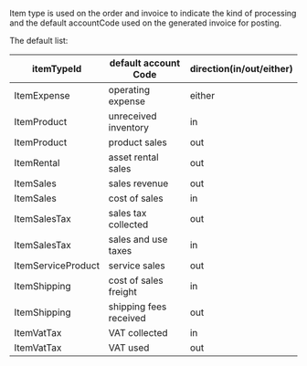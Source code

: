 Item type is used on the order and invoice to indicate the kind of processing and the default accountCode used on the generated invoice for posting.

The default list:

|   itemTypeId  |   default account Code  |   direction(in/out/either)  |  
|  -------- | --------  | -------- |
|  ItemExpense |  operating expense |  either |  
|  ItemProduct |  unreceived inventory |  in |  
|  ItemProduct |  product sales |  out |  
|  ItemRental |  asset rental sales |  out |  
|  ItemSales |  sales revenue |  out |  
|  ItemSales |  cost of sales |  in |  
|  ItemSalesTax |  sales tax collected |  out |  
|  ItemSalesTax |  sales and use taxes |  in |  
|  ItemServiceProduct |  service sales |  out |  
|  ItemShipping |  cost of sales freight |  in |  
|  ItemShipping |  shipping fees received |  out |  
|  ItemVatTax |  VAT collected |  in |  
|  ItemVatTax |  VAT used |  out |  


